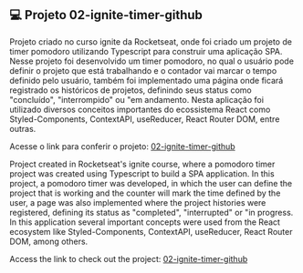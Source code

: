 ## 💻 Projeto 02-ignite-timer-github

Projeto criado no curso ignite da Rocketseat, onde foi criado um projeto de timer pomodoro utilizando Typescript para construir
uma aplicação SPA. Nesse projeto foi desenvolvido um timer pomodoro, no qual o usuário pode definir o projeto que está trabalhando e o contador
vai marcar o tempo definido pelo usuário, também foi implementado uma página onde ficará registrado os históricos de projetos,
definindo seus status como "concluído", "interrompido" ou "em andamento. Nesta aplicação foi utilizado diversos conceitos importantes
do ecossistema React como Styled-Components, ContextAPI, useReducer, React Router DOM, entre outras.

Acesse o link para conferir o projeto: <a href="https://felipesouzab.github.io/02-ignite-timer-github/" target="_blank">02-ignite-timer-github</a>


Project created in Rocketseat's ignite course, where a pomodoro timer project was created using Typescript to build
a SPA application. In this project, a pomodoro timer was developed, in which the user can define the project that is working and the counter
will mark the time defined by the user, a page was also implemented where the project histories were registered,
defining its status as "completed", "interrupted" or "in progress. In this application several important concepts were used
from the React ecosystem like Styled-Components, ContextAPI, useReducer, React Router DOM, among others.

Access the link to check out the project: <a href="https://felipesouzab.github.io/02-ignite-timer-github/" target="_blank">02-ignite-timer-github</a>
